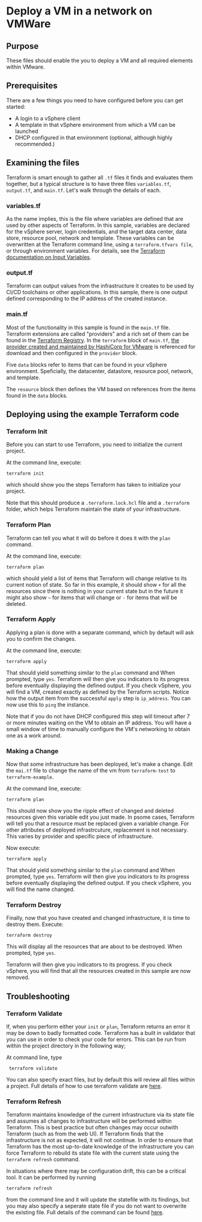 # Deploy a VM in a network on VMWare
## Purpose
These files should enable the you to deploy a VM and all required elements within VMware.

## Prerequisites
There are a few things you need to have configured before you can get started:

* A login to a vSphere client
* A template in that vSphere environment from which a VM can be launched
* DHCP configured in that environment (optional, although highly recommended.)

## Examining the files
Terraform is smart enough to gather all `.tf` files it finds and evaluates them together, but a typical structure is to have three files `variables.tf`, `output.tf`, and `main.tf`.  Let's walk through the details of each.

### variables.tf
As the name implies, this is the file where variables are defined that are used by other aspects of Terraform.  In this sample, variables are declared for the vSphere server, login credentials, and the target data center, data store, resource pool, network and template.  These variables can be overwritten at the Terraform command line, using a `terraform.tfvars file`, or through environment variables.  For details, see the [Terraform documentation on Input Variables](https://www.terraform.io/docs/configuration/variables.html).

### output.tf
Terraform can output values from the infrastructure it creates to be used by CI/CD toolchains or other applications.  In this sample, there is one output defined corresponding to the IP address of the created instance.

### main.tf
Most of the functionality in this sample is found in the `main.tf` file.  Terraform extensions are called "providers" and a rich set of them can be found in the [Terraform Registry](https://registry.terraform.io/).  In the `terraform` block of `main.tf`, [the provider created and maintained by HashiCorp for VMware](https://registry.terraform.io/providers/hashicorp/vsphere/latest/docs) is referenced for download and then configured in the `provider` block.

Five `data` blocks refer to items that can be found in your vSphere environment.  Speficially, the datacenter, datastore, resource pool, network, and template.

The `resource` block then defines the VM based on references from the items found in the `data` blocks.

## Deploying using the example Terraform code

### Terraform Init
Before you can start to use Terraform, you need to initialize the current project.

At the command line, execute:
```
terraform init
```
which should show you the steps Terraform has taken to initialize your project.

Note that this should produce a `.terraform.lock.hcl` file and a `.terraform` folder, which helps Terraform maintain the state of your infrastructure.

### Terraform Plan
Terraform can tell you what it will do before it does it with the `plan` command.

At the command line, execute:
```
terraform plan
```
which should yield a list of items that Terraform will change relative to its current notion of state.  So far in this example, it should show `+` for all the resources since there is nothing in your current state but in the future it might also show `~` for items that will change or `-` for items that will be deleted.

### Terraform Apply
Applying a plan is done with a separate command, which by default will ask you to confirm the changes.

At the command line, execute:
```
terraform apply
```
That should yield something similar to the `plan` command and When prompted, type `yes`.  Terraform will then give you indicators to its progress before eventually displaying the defined output.  If you check vSphere, you will find a VM, created exactly as defined by the Terraform scripts.  Notice how the output item from the successful `apply` step is `ip_address`. You can now use this to `ping` the instance.

Note that if you do not have DHCP configured this step will timeout after 7 or more minutes waiting on the VM to obtain an IP address.  You will have a small window of time to manually configure the VM's networking to obtain one as a work around.

### Making a Change
Now that some infrastructure has been deployed, let's make a change.  Edit the `mai.tf` file to change the name of the vm from `terraform-test` to `terraform-example`. 

At the command line, execute:
```
terraform plan
```
This should now show you the ripple effect of changed and deleted resources given this variable edit you just made.  In psome cases, Terraform will tell you that a resource must be replaced given a variable change.  For other attributes of deployed infrastrcuture, replacement is not necessary.  This varies by provider and specific piece of infrastructure.

Now execute:
```
terraform apply
```
That should yield something similar to the `plan` command and When prompted, type `yes`.  Terraform will then give you indicators to its progress before eventually displaying the defined output.  If you check vSphere, you will find the name changed.

### Terraform Destroy
Finally, now that you have created and changed infrastructure, it is time to destroy them.  Execute:
```
terraform destroy
```
This will display all the resources that are about to be destroyed.  When prompted, type `yes`.

Terraform will then give you indicators to its progress.  If you check vSphere, you will find that all the resources created in this sample are now removed.

## Troubleshooting

### Terraform Validate
If, when you perform either your `init` or `plan`, Terraform returns an error it may be down to badly formatted code. Terraform has a built in validator that you can use in order to check your code for errors. This can be run from within the project directory in the following way;

At command line, type
 ```
  terraform validate
 ```

You can also specify exact files, but by default this will review all files within a project. Full details of how to use terraform validate are [here](https://www.terraform.io/docs/commands/validate.html).

### Terraform Refresh
Terraform maintains knowledge of the current infrastructure via its state file and assumes all changes to infrastructure will be performed within Terraform. This is best practice but often changes may occur outwith Terraform (such as from the web UI). If Terraform finds that the infrastructure is not as expected, it will not continue. In order to ensure that Terraform has the most up-to-date knowledge of the infrastructure you can force Terraform to rebuild its state file with the current state using the `terraform refresh` command. 

In situations where there may be configuration drift, this can be a critical tool. It can be performed by running 
```
terraform refresh
``` 

from the command line and it will update the statefile with its findings, but you may also specify a seperate state file if you do not want to overwrite the existing file. Full details of the command can be found [here](https://www.terraform.io/docs/commands/refresh.html).